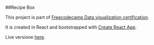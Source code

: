 ##Recipe Box 

This project is part of [Freecodecamp Data visualization certification](https://www.freecodecamp.com/challenges/build-a-recipe-box).  

It is created in React and bootstrapped with [Create React App](https://github.com/facebookincubator/create-react-app).

Live versione [here](http://elisabestetti.net/recipebox/index.html).

